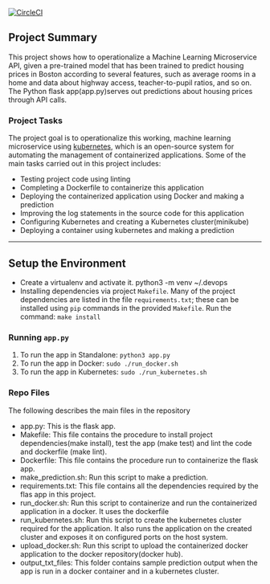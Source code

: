 [![CircleCI](https://circleci.com/gh/dammy092002/devops.svg?style=svg)](https://circleci.com/gh/dammy092002/devops)

## Project Summary

This project shows how to operationalize a Machine Learning Microservice API, given a pre-trained model that has been trained to predict housing prices in Boston according to several features, such as average rooms in a home and data about highway access, teacher-to-pupil ratios, and so on. 
The Python flask app(app.py)serves out predictions about housing prices through API calls.

### Project Tasks

The project goal is to operationalize this working, machine learning microservice using [kubernetes](https://kubernetes.io/), which is an open-source system for automating the management of containerized applications. 
Some of the main tasks carried out in this project includes:
* Testing project code using linting
* Completing a Dockerfile to containerize this application
* Deploying the containerized application using Docker and making a prediction
* Improving the log statements in the source code for this application
* Configuring Kubernetes and creating a Kubernetes cluster(minikube)
* Deploying a container using kubernetes and making a prediction


---

## Setup the Environment

* Create a virtualenv and activate it. python3 -m venv ~/.devops
* Installing dependencies via project `Makefile`. Many of the project dependencies are listed in the file `requirements.txt`; these can be installed using `pip` commands in the provided `Makefile`. Run the command:
`make install`

### Running `app.py`

1. To run the app in Standalone:  `python3 app.py`
2. To run the app in Docker:  `sudo ./run_docker.sh`
3. To run the app in Kubernetes:  `sudo ./run_kubernetes.sh`

### Repo Files

The following describes the main files in the repository
* app.py: This is the flask app.
* Makefile: This file contains the procedure to install project dependencies(make install), test the app (make test) and lint the code and dockerfile (make lint).
* Dockerfile: This file contains the procedure run to containerize the flask app.
* make_prediction.sh: Run this script to make a prediction.
* requirements.txt: This file contains all the dependencies required by the flas app in this project.
* run_docker.sh: Run this script to containerize and run the containerized application in a docker. It uses the dockerfile
* run_kubernetes.sh: Run this script to create the kubernetes cluster required for the application. It also runs the application on the created cluster and exposes it on configured ports on the host system. 
* upload_docker.sh: Run this script to upload the containerized docker application to the docker repository(docker hub).
* output_txt_files: This folder contains sample prediction output when the app is run in a docker container and in a kubernetes cluster.
